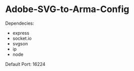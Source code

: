 # Adobe-SVG-to-Arma-Config
Dependecies:
- express
- socket.io
- svgson
- ip
- node

Default Port: 16224
